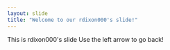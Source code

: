 ```yaml
---
layout: slide
title: "Welcome to our rdixon000's slide!"
---
```

This is rdixon000's slide
Use the left arrow to go back!
